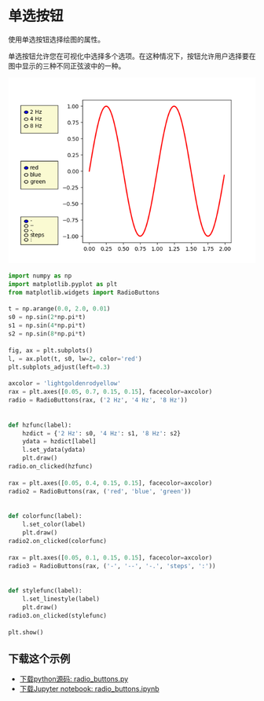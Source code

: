 # 单选按钮

使用单选按钮选择绘图的属性。

单选按钮允许您在可视化中选择多个选项。在这种情况下，按钮允许用户选择要在图中显示的三种不同正弦波中的一种。

![单选按钮示例](/static/images/gallery/sphx_glr_radio_buttons_001.png)

```python
import numpy as np
import matplotlib.pyplot as plt
from matplotlib.widgets import RadioButtons

t = np.arange(0.0, 2.0, 0.01)
s0 = np.sin(2*np.pi*t)
s1 = np.sin(4*np.pi*t)
s2 = np.sin(8*np.pi*t)

fig, ax = plt.subplots()
l, = ax.plot(t, s0, lw=2, color='red')
plt.subplots_adjust(left=0.3)

axcolor = 'lightgoldenrodyellow'
rax = plt.axes([0.05, 0.7, 0.15, 0.15], facecolor=axcolor)
radio = RadioButtons(rax, ('2 Hz', '4 Hz', '8 Hz'))


def hzfunc(label):
    hzdict = {'2 Hz': s0, '4 Hz': s1, '8 Hz': s2}
    ydata = hzdict[label]
    l.set_ydata(ydata)
    plt.draw()
radio.on_clicked(hzfunc)

rax = plt.axes([0.05, 0.4, 0.15, 0.15], facecolor=axcolor)
radio2 = RadioButtons(rax, ('red', 'blue', 'green'))


def colorfunc(label):
    l.set_color(label)
    plt.draw()
radio2.on_clicked(colorfunc)

rax = plt.axes([0.05, 0.1, 0.15, 0.15], facecolor=axcolor)
radio3 = RadioButtons(rax, ('-', '--', '-.', 'steps', ':'))


def stylefunc(label):
    l.set_linestyle(label)
    plt.draw()
radio3.on_clicked(stylefunc)

plt.show()
```

## 下载这个示例
            
- [下载python源码: radio_buttons.py](https://matplotlib.org/_downloads/radio_buttons.py)
- [下载Jupyter notebook: radio_buttons.ipynb](https://matplotlib.org/_downloads/radio_buttons.ipynb)